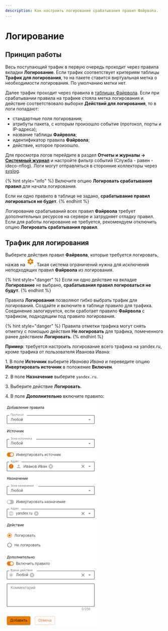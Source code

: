 ```yaml
---
description: Как настроить логирование срабатывания правил Файрвола.
---
```


# Логирование

## Принцип работы

Весь поступающий трафик в первую очередь проходит через правила вкладки **Логирование**. Если трафик соответствует критериям таблицы **Трафик для логирования**, то на пакете ставится виртуальная метка о необходимости логирования. По умолчанию метки нет.

Далее трафик проходит через правила в [таблицах Файрвола](firewall-tables.md). Если при срабатывании правила на трафике стояла метка логирования и действие соответствовало выборке **Действий для логирования**, то в логи попадают:

* стандартные поля логирования;
* атрибуты пакета, с которым произошло событие (протокол, порты и IP-адреса);
* название таблицы **Файрвола**;
* идентификатор правила **Файрвола**;
* действие, которое произошло.

Для просмотра логов перейдите в раздел **Отчеты и журналы -> [Системный журнал](/settings/reports/logs.md)** и настройте фильтр событий (Служба - равен - ideco-nflog). Логи могут отправляться в сторонние коллекторы через [syslog](/settings/reports/syslog.md).

{% hint style="info" %}
Включите опцию **Логировать срабатывания правил** для начала логирования.

Если ни одно правило в таблице не задано, **срабатывание правил логироваться не будет**.
{% endhint %}

 Логирование срабатываний всех правил **Файрвола** требует дополнительных ресурсов на сервере и затрудняет отладку правил. Если для работы логирование не требуется, рекомендуем отключить опцию **Логировать срабатывания правил**.

## Трафик для логирования

Выберите действия правил **Файрвола**, которые требуется логировать, нажав на ![](/.gitbook/assets/icon-gear.png). Такая система ограничений нужна для исключения неподходящих правил **Файрвола** из логирования.

{% hint style="danger" %}
Если ни одно действие на вкладке **Логирование** не выбрано, **срабатывания правил логироваться не будут**.
{% endhint %}

Правила **Логирования** позволяют гибко выбрать трафик для логирования. Создайте и включите в таблице правило для трафика. Соединение залогируется, если сработает правило **Файрвола** с трафиком, подходящим под правило логирования.

{% hint style="danger" %}
Правила отметки трафика могут снять отметку с помощью действия **Не логировать** для трафика, помеченного ранее действием **Логировать**.
{% endhint %} 

**Пример**: требуется настроить логирование всего трафика на yandex.ru, кроме трафика от пользователя Иванова Ивана:

1\. В поле **Источник** выберите _Иванова Ивана_ и переведите опцию **Инвертировать источник** в положение **Включен**.

2\. В поле **Назначение** выберите `yandex.ru`.

3\. Выберите действие **Логировать**.

4\. В поле **Дополнительно** включите правило:

![](/.gitbook/assets/firewall1.png)
